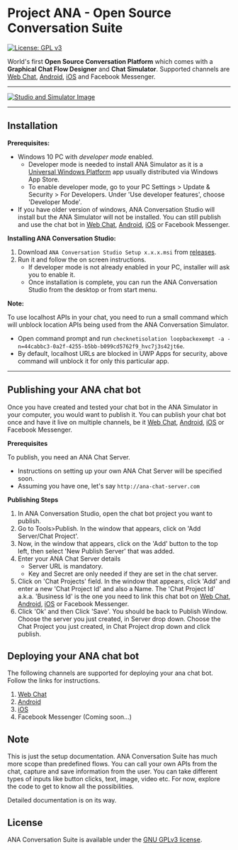 # Project ANA - Open Source Conversation Suite

[![License: GPL v3](https://img.shields.io/badge/License-GPL%20v3-blue.svg)](http://www.gnu.org/licenses/gpl-3.0)

World's first **Open Source Conversation Platform** which comes with a **Graphical Chat Flow Designer** and **Chat Simulator**.
Supported channels are [Web Chat](https://github.com/Kitsune-tools/ANAChat-Web), [Android](https://github.com/Kitsune-tools/ANAChat-Android), [iOS](https://github.com/Kitsune-tools/ANAChat-iOS) and Facebook Messenger.

----------

[![Studio and Simulator Image](https://github.com/Kitsune-tools/ProjectANA/blob/master/Assets/anaflow.png)](https://github.com/Kitsune-tools/ProjectANA/blob/master/Assets/anaflow.png)

----------

## Installation

**Prerequisites:**

* Windows 10 PC with *developer mode* enabled. 
  - Developer mode is needed to install ANA Simulator as it is a [Universal Windows Platform](https://docs.microsoft.com/en-us/windows/uwp/get-started/whats-a-uwp) app usually distributed via Windows App Store.
  - To enable developer mode, go to your PC Settings > Update & Security > For Developers. Under 'Use developer features', choose 'Developer Mode'. 
* If you have older version of windows, ANA Conversation Studio will install but the ANA Simulator will not be installed. You can still publish and use the chat bot in [Web Chat](https://github.com/Kitsune-tools/ANAChat-Web), [Android](https://github.com/Kitsune-tools/ANAChat-Android), [iOS](https://github.com/Kitsune-tools/ANAChat-iOS) or Facebook Messenger.


**Installing ANA Conversation Studio:**

1.  Download `ANA Conversation Studio Setup x.x.x.msi` from [releases](https://github.com/Kitsune-tools/ProjectANA/releases/latest).
2.  Run it and follow the on screen instructions. 
    - If developer mode is not already enabled in your PC, installer will ask you to enable it.  
    - Once installation is complete, you can run the ANA Conversation Studio from the desktop or from start menu.

 **Note:** 
 
 To use localhost APIs in your chat, you need to run a small command which will unblock location APIs being used from the ANA Conversation Simulator. 
   - Open command prompt and run `checknetisolation loopbackexempt -a -n=44cabbc3-0a2f-4255-b5bb-b099cd5762f9_hvc7j3s42jt6e`. 
   - By default, localhost URLs are blocked in UWP Apps for security, above command will unblock it for only this particular app. 

----------

## Publishing your ANA chat bot

Once you have created and tested your chat bot in the ANA Simulator in your computer, you would want to publish it. You can publish your chat bot once and have it live on multiple channels, be it [Web Chat](https://github.com/Kitsune-tools/ANAChat-Web), [Android](https://github.com/Kitsune-tools/ANAChat-Android), [iOS](https://github.com/Kitsune-tools/ANAChat-iOS) or Facebook Messenger.

**Prerequisites**

To publish, you need an ANA Chat Server. 
   - Instructions on setting up your own ANA Chat Server will be specified soon. 
   - Assuming you have one, let's say `http://ana-chat-server.com` 

**Publishing Steps**
   
   1. In ANA Conversation Studio, open the chat bot project you want to publish.
   2. Go to Tools>Publish. In the window that appears, click on 'Add Server/Chat Project'.
   3. Now, in the window that appears, click on the 'Add' button to the top left, then select 'New Publish Server' that was added.
   4. Enter your ANA Chat Server details 
      - Server URL is mandatory.
      - Key and Secret are only needed if they are set in the chat server. 
   5. Click on 'Chat Projects' field. In the window that appears, click 'Add' and enter a new 'Chat Project Id' and also a Name. The 'Chat Project Id' a.k.a. 'Business Id' is the one you need to link this chat bot on [Web Chat](https://github.com/Kitsune-tools/ANAChat-Web), [Android](https://github.com/Kitsune-tools/ANAChat-Android), [iOS](https://github.com/Kitsune-tools/ANAChat-iOS) or Facebook Messenger.
   6. Click 'Ok' and then Click 'Save'. You should be back to Publish Window. Choose the server you just created, in Server drop down. Choose the Chat Project you just created, in Chat Project drop down and click publish.

## Deploying your ANA chat bot

The following channels are supported for deploying your ana chat bot. Follow the links for instructions.
   1. [Web Chat](https://github.com/Kitsune-tools/ANAChat-Web)
   2. [Android](https://github.com/Kitsune-tools/ANAChat-Android)
   3. [iOS](https://github.com/Kitsune-tools/ANAChat-iOS)
   4. Facebook Messenger (Coming soon...)

## Note

This is just the setup documentation. ANA Conversation Suite has much more scope than predefined flows. You can call your own APIs from the chat, capture and save information from the user. You can take different types of inputs like button clicks, text, image, video etc. For now, explore the code to get to know all the possibilities.

Detailed documentation is on its way.

## License

ANA Conversation Suite is available under the [GNU GPLv3 license](https://www.gnu.org/licenses/gpl-3.0.en.html).

